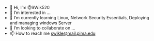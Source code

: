 - 👋 Hi, I’m @SWik520
- 👀 I’m interested in ...
- 🌱 I’m currently learning Linux, Network Security Essentials, Deploying and managing windows Server
- 💞️ I’m looking to collaborate on ...
- 📫 How to reach me swikle@mail.pima.edu

<!---
SWik520/SWik520 is a ✨ special ✨ repository because its `README.md` (this file) appears on your GitHub profile.
You can click the Preview link to take a look at your changes.
--->
